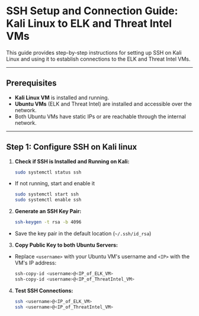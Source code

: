 # SSH Setup and Connection Guide: Kali Linux to ELK and Threat Intel VMs

This guide provides step-by-step instructions for setting up SSH on Kali Linux and using it to establish connections to the ELK and Threat Intel VMs.

---

## Prerequisites

- **Kali Linux VM** is installed and running.
- **Ubuntu VMs** (ELK and Threat Intel) are installed and accessible over the network.
- Both Ubuntu VMs have static IPs or are reachable through the internal network.

---

## Step 1: Configure SSH on Kali linux

1. **Check if SSH is Installed and Running on Kali:**
    ```bash
    sudo systemctl status ssh
    ```
 - If not running, start and enable it
    ```bash
    sudo systemctl start ssh
    sudo systemctl enable ssh
    ```
2. **Generate an SSH Key Pair:**
   ```bash
   ssh-keygen -t rsa -b 4096
   ```
 - Save the key pair in the default location (```~/.ssh/id_rsa```)

3. **Copy Public Key to both Ubuntu Servers:**
 - Replace ```<username>``` with your Ubuntu VM's username and ```<IP>``` with the VM's IP address:
    ```bash
    ssh-copy-id <username>@<IP_of_ELK_VM>
    ssh-copy-id <username>@<IP_of_ThreatIntel_VM>
    ```
4. **Test SSH Connections:**
    ```bash 
    ssh <username>@<IP_of_ELK_VM>
    ssh <username>@<IP_of_ThreatIntel_VM>
    ```

